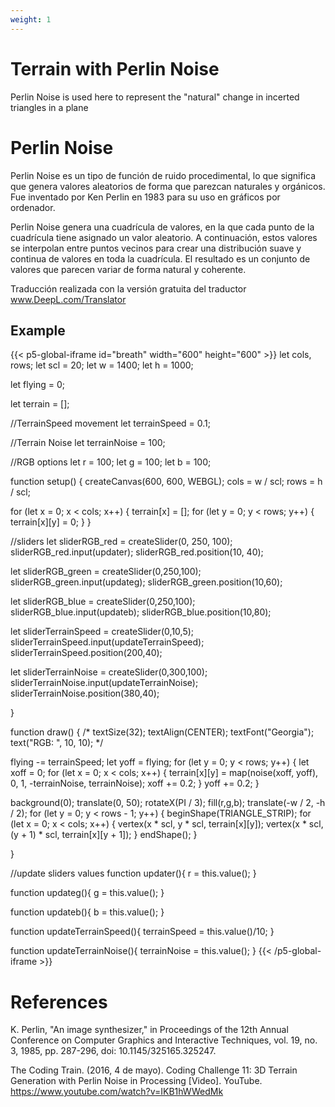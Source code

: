 ```yaml
---
weight: 1
---
```


# Terrain with Perlin Noise

Perlin Noise is used here to represent the "natural" change in incerted triangles in a plane

# Perlin Noise

Perlin Noise es un tipo de función de ruido procedimental, lo que significa que genera valores aleatorios de forma que parezcan naturales y orgánicos. Fue inventado por Ken Perlin en 1983 para su uso en gráficos por ordenador.

Perlin Noise genera una cuadrícula de valores, en la que cada punto de la cuadrícula tiene asignado un valor aleatorio. A continuación, estos valores se interpolan entre puntos vecinos para crear una distribución suave y continua de valores en toda la cuadrícula. El resultado es un conjunto de valores que parecen variar de forma natural y coherente.

Traducción realizada con la versión gratuita del traductor www.DeepL.com/Translator
## Example

{{< p5-global-iframe id="breath" width="600" height="600" >}}
let cols, rows;
let scl = 20;
let w = 1400;
let h = 1000;

let flying = 0;

let terrain = [];

//TerrainSpeed movement
let terrainSpeed = 0.1;

//Terrain Noise
let terrainNoise = 100;

//RGB options
let r = 100;
let g = 100;
let b = 100;

function setup() {
  createCanvas(600, 600, WEBGL);
  cols = w / scl;
  rows = h / scl;

  for (let x = 0; x < cols; x++) {
    terrain[x] = [];
    for (let y = 0; y < rows; y++) {
      terrain[x][y] = 0; 
    }
  }

  //sliders
  let sliderRGB_red = createSlider(0, 250, 100);
  sliderRGB_red.input(updater);
  sliderRGB_red.position(10, 40);

  let sliderRGB_green = createSlider(0,250,100);
  sliderRGB_green.input(updateg);
  sliderRGB_green.position(10,60);

  let sliderRGB_blue = createSlider(0,250,100);
  sliderRGB_blue.input(updateb);
  sliderRGB_blue.position(10,80);

  let sliderTerrainSpeed = createSlider(0,10,5);
  sliderTerrainSpeed.input(updateTerrainSpeed);
  sliderTerrainSpeed.position(200,40);
  
  let sliderTerrainNoise = createSlider(0,300,100);
  sliderTerrainNoise.input(updateTerrainNoise);
  sliderTerrainNoise.position(380,40);
  

}

function draw() {
  /*
  textSize(32);
  textAlign(CENTER);
  textFont("Georgia");
  text("RGB: ", 10, 10);
  */
  
  flying -= terrainSpeed;
  let yoff = flying;
  for (let y = 0; y < rows; y++) {
    let xoff = 0;
    for (let x = 0; x < cols; x++) {
      terrain[x][y] = map(noise(xoff, yoff), 0, 1, -terrainNoise, terrainNoise);
      xoff += 0.2;
    }
    yoff += 0.2;
  }


  background(0);
  translate(0, 50);
  rotateX(PI / 3);
  fill(r,g,b);
  translate(-w / 2, -h / 2);
  for (let y = 0; y < rows - 1; y++) {
    beginShape(TRIANGLE_STRIP);
    for (let x = 0; x < cols; x++) {
      vertex(x * scl, y * scl, terrain[x][y]);
      vertex(x * scl, (y + 1) * scl, terrain[x][y + 1]);
    }
    endShape();
  }

}

//update sliders values
function updater(){
    r = this.value();
}

function updateg(){
    g = this.value();
}

function updateb(){
    b = this.value();
}

function updateTerrainSpeed(){
    terrainSpeed = this.value()/10;
}

function updateTerrainNoise(){
    terrainNoise = this.value();
}
{{< /p5-global-iframe >}}

# References

K. Perlin, "An image synthesizer," in Proceedings of the 12th Annual Conference on Computer Graphics and Interactive Techniques, vol. 19, no. 3, 1985, pp. 287-296, doi: 10.1145/325165.325247.

The Coding Train. (2016, 4 de mayo). Coding Challenge 11: 3D Terrain Generation with Perlin Noise in Processing [Video]. YouTube. https://www.youtube.com/watch?v=IKB1hWWedMk


